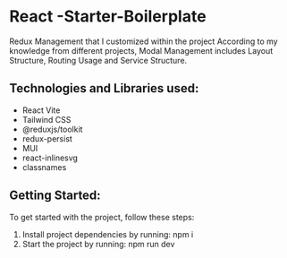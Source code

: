 # React -Starter-Boilerplate

Redux Management that I customized within the project According to my knowledge from different projects, Modal Management includes Layout Structure, Routing Usage and Service Structure.

## Technologies and Libraries used:
- React Vite
- Tailwind CSS
- @reduxjs/toolkit
- redux-persist
- MUI
- react-inlinesvg
- classnames

## Getting Started:
To get started with the project, follow these steps:
1. Install project dependencies by running: npm i
2. Start the project by running: npm run dev

